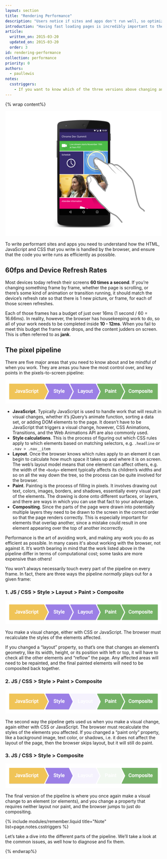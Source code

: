```yaml
---
layout: section
title: "Rendering Performance"
description: "Users notice if sites and apps don't run well, so optimizing rendering performance is crucia!"
introduction: "Having fast loading pages is incredibly important to the success of your project; people are infamously impatient when it comes to waiting for anything on the web to load. If a page never changes after it’s finished loading then there’s very little else for us to be concerned about beyond how quickly it loads, but <a href=\"http://paul.kinlan.me/what-news-readers-want/\">users of today’s web expect that the pages they visit will be interactive and smooth</a> and that’s where you need to increasingly focus your time and effort; scrolling should be stick-to-finger fast, and animations and interactions should be silky smooth."
article:
  written_on: 2015-03-20
  updated_on: 2015-03-20
  order: 3
id: rendering-performance
collection: performance
priority: 0
authors:
  - paullewis
notes:
  csstriggers:
    - If you want to know which of the three versions above changing any given CSS property will trigger head to <a href="http://csstriggers.com">CSS Triggers</a>. And if you want the fast track to high performance animations, read the section on changing compositor-only properties.
---
```

{% wrap content%}

<img src="images/intro/response.png" class="center" alt="User interacting with a website.">

To write performant sites and apps you need to understand how the HTML, JavaScript and CSS that you write is handled by the browser, and ensure that the code you write runs as efficiently as possible.

## 60fps and Device Refresh Rates

Most devices today refresh their screens **60 times a second**. If you’re changing something frame by frame, whether the page is scrolling, or there’s some kind of animation or transition running, it should match the device’s refresh rate so that there is 1 new picture, or frame, for each of those screen refreshes.

Each of those frames has a budget of just over 16ms (1 second / 60 = 16.66ms). In reality, however, the browser has housekeeping work to do, so all of your work needs to be completed inside **10 - 12ms**. When you fail to meet this budget the frame rate drops, and the content judders on screen. This is often referred to as **jank**.

## The pixel pipeline
There are five major areas that you need to know about and be mindful of when you work. They are areas you have the most control over, and key points in the pixels-to-screen pipeline:

<img src="images/intro/frame-full.png" class="center" alt="The full pixel pipeline">

* **JavaScript**. Typically JavaScript is used to handle work that will result in visual changes, whether it’s jQuery’s animate function, sorting a data set, or adding DOM elements to the page. It doesn’t have to be JavaScript that triggers a visual change, however, CSS Animations, Transitions, and the Web Animations API are also commonly used.
* **Style calculations**. This is the process of figuring out which CSS rules apply to which elements based on matching selectors, e.g. `.headline` or `.nav > .nav__item`
* **Layout**. Once the browser knows which rules apply to an element it can begin to calculate how much space it takes up and where it is on screen. The web’s layout model means that one element can affect others, e.g. the width of the `<body>` element typically affects its children’s widths and so on all the way down the tree, so the process can be quite involved for the browser.
* **Paint**. Painting is the process of filling in pixels. It involves drawing out text, colors, images, borders, and shadows, essentially every visual part of the elements. The drawing is done onto different surfaces, or layers, and there are ways in which you can use that fact to your advantage.
* **Compositing**. Since the parts of the page were drawn into potentially multiple layers they need to be drawn to the screen in the correct order so that the page renders correctly. This is especially important for elements that overlap another, since a mistake could result in one element appearing over the top of another incorrectly.

Performance is the art of avoiding work, and making any work you do as efficient as possible. In many cases it's about working with the browser, not against it. It’s worth bearing in mind that the work listed above in the pipeline differ in terms of computational cost; some tasks are more expensive than others!

You won’t always necessarily touch every part of the pipeline on every frame. In fact, there are three ways the pipeline _normally_ plays out for a given frame:

### 1. JS / CSS > Style > Layout > Paint > Composite

<img src="images/intro/frame-full.png" class="center" alt="The full pixel pipeline">

You make a visual change, either with CSS or JavaScript. The browser must recalculate the styles of the elements affected.

If you changed a “layout” property, so that’s one that changes an element’s geometry, like its width, height, or its position with left or top, it will have to check all the other elements and “reflow” the page. Any affected areas will need to be repainted, and the final painted elements will need to be composited back together.

### 2. JS / CSS > Style > Paint > Composite

<img src="images/intro/frame-no-layout.png" class="center" alt="The  pixel pipeline without layout.">

The second way the pipeline gets used us when you make a visual change, again either with CSS or JavaScript. The browser must recalculate the styles of the elements you affected. If you changed a “paint only” property, like a background image, text color, or shadows, i.e. it does not affect the layout of the page, then the browser skips layout, but it will still do paint.

### 3. JS / CSS > Style > Composite

<img src="images/intro/frame-no-layout-paint.png" class="center" alt="The pixel pipeline without layout or paint.">

The final version of the pipeline is where you once again make a visual change to an element (or elements), and you change a property that requires neither layout nor paint, and the browser jumps to just do compositing.

{% include modules/remember.liquid title="Note" list=page.notes.csstriggers %}

Let’s take a dive into the different parts of the pipeline. We’ll take a look at the common issues, as well how to diagnose and fix them.

{% endwrap%}
